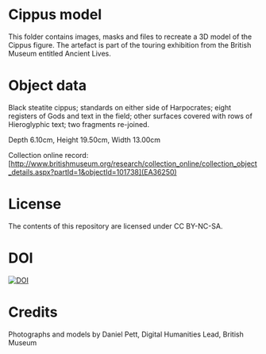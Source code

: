# Cippus model

This folder contains images, masks and files to recreate a 3D model of the Cippus figure.
The artefact is part of the touring exhibition from the British Museum entitled Ancient Lives.

# Object data

Black steatite cippus; standards on either side of Harpocrates; eight registers of Gods and text in the field; 
other surfaces covered with rows of Hieroglyphic text; two fragments re-joined.

Depth 6.10cm, Height 19.50cm, Width 13.00cm

Collection online record: [http://www.britishmuseum.org/research/collection_online/collection_object_details.aspx?partId=1&objectId=101738](EA36250)

# License
The contents of this repository are licensed under CC BY-NC-SA. 

# DOI
[![DOI](https://zenodo.org/badge/DOI/10.5281/zenodo.166698.svg)](https://doi.org/10.5281/zenodo.166698)


# Credits

Photographs and models by Daniel Pett, Digital Humanities Lead, British Museum
